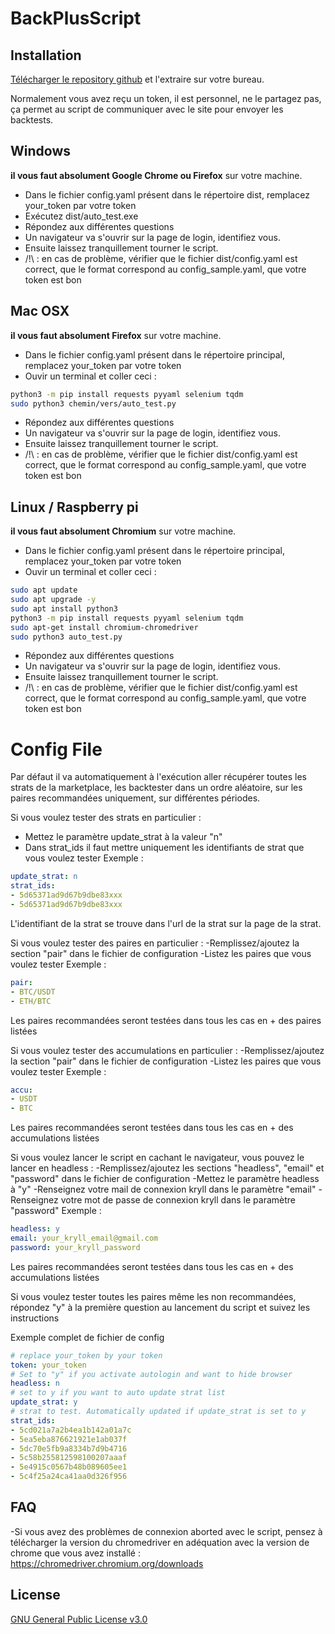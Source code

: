 # BackPlusScript

## Installation

[Télécharger le repository github](https://github.com/Thomas-Houtrique/BackPlusScript/archive/main.zip) et l'extraire sur votre bureau.

Normalement vous avez reçu un token, il est personnel, ne le partagez pas, ça permet au script de communiquer avec le site pour envoyer les backtests.

## Windows
**il vous faut absolument Google Chrome ou Firefox** sur votre machine.
- Dans le fichier config.yaml présent dans le répertoire dist, remplacez your_token par votre token 
- Exécutez dist/auto_test.exe
- Répondez aux différentes questions
- Un navigateur va s'ouvrir sur la page de login, identifiez vous.
- Ensuite laissez tranquillement tourner le script.
- /!\ : en cas de problème, vérifier que le fichier dist/config.yaml est correct, que le format correspond au config_sample.yaml, que votre token est bon

## Mac OSX
**il vous faut absolument Firefox** sur votre machine.
- Dans le fichier config.yaml présent dans le répertoire principal, remplacez your_token par votre token 
- Ouvir un terminal et coller ceci :
```bash
python3 -m pip install requests pyyaml selenium tqdm
sudo python3 chemin/vers/auto_test.py
```
- Répondez aux différentes questions
- Un navigateur va s'ouvrir sur la page de login, identifiez vous.
- Ensuite laissez tranquillement tourner le script.
- /!\ : en cas de problème, vérifier que le fichier dist/config.yaml est correct, que le format correspond au config_sample.yaml, que votre token est bon

## Linux / Raspberry pi
**il vous faut absolument Chromium** sur votre machine.
- Dans le fichier config.yaml présent dans le répertoire principal, remplacez your_token par votre token 
- Ouvir un terminal et coller ceci :
```bash
sudo apt update
sudo apt upgrade -y
sudo apt install python3
python3 -m pip install requests pyyaml selenium tqdm
sudo apt-get install chromium-chromedriver
sudo python3 auto_test.py
```
- Répondez aux différentes questions
- Un navigateur va s'ouvrir sur la page de login, identifiez vous.
- Ensuite laissez tranquillement tourner le script.
- /!\ : en cas de problème, vérifier que le fichier dist/config.yaml est correct, que le format correspond au config_sample.yaml, que votre token est bon

# Config File

Par défaut il va automatiquement à l'exécution aller récupérer toutes les strats de la marketplace, les backtester dans un ordre aléatoire, sur les paires recommandées uniquement, sur différentes périodes.

Si vous voulez tester des strats en particulier :
- Mettez le paramètre update_strat à la valeur "n"
- Dans strat_ids il faut mettre uniquement les identifiants de strat que vous voulez tester
Exemple : 
```yaml
update_strat: n
strat_ids:
- 5d65371ad9d67b9dbe83xxx
- 5d65371ad9d67b9dbe83xxx
```
L'identifiant de la strat se trouve dans l'url de la strat sur la page de la strat.

Si vous voulez tester des paires en particulier :
-Remplissez/ajoutez la section "pair" dans le fichier de configuration
-Listez les paires que vous voulez tester
Exemple :
```yaml
pair:
- BTC/USDT
- ETH/BTC
```
Les paires recommandées seront testées dans tous les cas en + des paires listées

Si vous voulez tester des accumulations en particulier :
-Remplissez/ajoutez la section "pair" dans le fichier de configuration
-Listez les paires que vous voulez tester
Exemple :
```yaml
accu:
- USDT
- BTC
```
Les paires recommandées seront testées dans tous les cas en + des accumulations listées

Si vous voulez lancer le script en cachant le navigateur, vous pouvez le lancer en headless :
-Remplissez/ajoutez les sections "headless", "email" et "password" dans le fichier de configuration
-Mettez le paramètre headless à "y"
-Renseignez votre mail de connexion kryll dans le paramètre "email"
-Renseignez votre mot de passe de connexion kryll dans le paramètre "password"
Exemple :
```yaml
headless: y
email: your_kryll_email@gmail.com
password: your_kryll_password
```
Les paires recommandées seront testées dans tous les cas en + des accumulations listées

Si vous voulez tester toutes les paires même les non recommandées, répondez "y" à la première question au lancement du script et suivez les instructions

Exemple complet de fichier de config
```yaml
# replace your_token by your token
token: your_token
# Set to "y" if you activate autologin and want to hide browser
headless: n
# set to y if you want to auto update strat list
update_strat: y
# strat to test. Automatically updated if update_strat is set to y
strat_ids:
- 5cd021a7a2b4ea1b142a01a7c
- 5ea5eba876621921e1ab037f
- 5dc70e5fb9a8334b7d9b4716
- 5c58b255812598100207aaaf
- 5e4915c0567b48b089605ee1
- 5c4f25a24ca41aa0d326f956
```

## FAQ
-Si vous avez des problèmes de connexion aborted avec le script, pensez à télécharger la version du chromedriver en adéquation avec la version de chrome que vous avez installé : https://chromedriver.chromium.org/downloads

## License
[GNU General Public License v3.0](https://choosealicense.com/licenses/gpl-3.0/)
